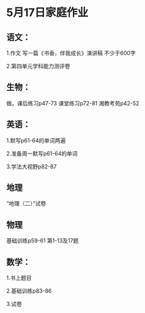 # 5月17日家庭作业
## 语文：
1.作文 写一篇《书香，伴我成长》演讲稿 不少于600字

2.第四单元学科能力测评卷
## 生物：
做。课后练习p47-73 课堂练习p72-81 湘教考苑p42-52
## 英语：
1.默写p61-64的单词两遍

2.准备周一默写p61-64的单词

3.学法大视野p82-87
## 地理
“地理（二）”试卷
## 物理
基础训练p59-61 第1-13及17题
## 数学：
1.书上题目

2.基础训练p83-86

3.试卷